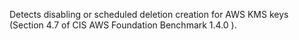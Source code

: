 Detects disabling or scheduled deletion creation for AWS KMS keys (Section 4.7 of CIS AWS Foundation Benchmark 1.4.0 ).

